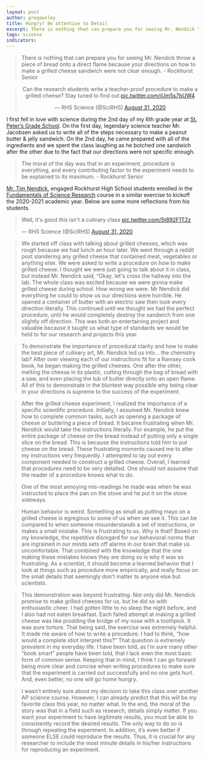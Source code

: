 ```yaml
---
layout: post
author: gregowsley
title: Hungry? Be attentive to Detail
excerpt: There is nothing that can prepare you for seeing Mr. Nendick throw a piece of bread onto a direct flame because your directions on how to make a grilled cheese sandwich were not clear enough. - Rockhurst Senior
tags: science
indicators: 
---
```



<blockquote>There is nothing that can prepare you for seeing Mr. Nendick throw a piece of bread onto a direct flame because your directions on how to make a grilled cheese sandwich were not clear enough. - Rockhurst Senior </blockquote>

<center>
<blockquote class="twitter-tweet"><p lang="en" dir="ltr">Can the research students write a teacher-proof procedure to make a grilled cheese? Stay tuned to find out <a href="https://t.co/iUm5s7bUW4">pic.twitter.com/iUm5s7bUW4</a></p>&mdash; RHS Science (@SciRHS) <a href="https://twitter.com/SciRHS/status/1300442254759342082?ref_src=twsrc%5Etfw">August 31, 2020</a></blockquote> <script async src="https://platform.twitter.com/widgets.js" charset="utf-8"></script>
</center>

I first fell in love with science during the 2nd day of my 6th grade year at [St. Peter’s Grade School](https://stpkc.org/school/). On the first day, legendary science teacher Mr. Jacobsen asked us to write all of the steps necessary to make a peanut butter & jelly sandwich. On the 2nd day, he came prepared with all of the ingredients and we spent the class laughing as he botched one sandwich after the other due to the fact that our directions were not specific enough.

<blockquote>The moral of the day was that in an experiment, procedure is everything, and every contributing factor to the experiment needs to be explained to its maximum. - Rockhurst Senior</blockquote>

[Mr. Tim Nendick](http://steam.rockhursths.edu/team/timothynendick/), engaged Rockhurst High School students enrolled in the [Fundamentals of Science Research](http://steam.rockhursths.edu/2019/08/07/FSR18.html) course in a similar exercise to kickoff the 2020-2021 academic year. Below are some more reflections from his students.

<blockquote class="twitter-tweet"><p lang="en" dir="ltr">Well, it&#39;s good this isn&#39;t a culinary class <a href="https://t.co/5t892F1T2z">pic.twitter.com/5t892F1T2z</a></p>&mdash; RHS Science (@SciRHS) <a href="https://twitter.com/SciRHS/status/1300482684209127424?ref_src=twsrc%5Etfw">August 31, 2020</a></blockquote> <script async src="https://platform.twitter.com/widgets.js" charset="utf-8"></script>

<blockquote>We started off class with talking about grilled cheeses, which was rough because we had lunch an hour later. We went through a reddit post slandering any grilled cheese that contained meat, vegetables or anything else. We were asked to write a procedure on how to make grilled cheese. I thought we were just going to talk about it in class, but instead Mr. Nendick said, “Okay, let's cross the hallway into the lab. The whole class was excited because we were gonna make grilled cheese during school. How wrong we were. Mr Nendick did everything he could to show us our directions were horrible. He opened a container of butter with an electric saw then took every direction literally. This continued until we thought we had the perfect procedure, until he would completely destroy the sandwich from one slightly off direction. This was both an entertaining project and valuable because it taught us what type of standards we would be held to for our research and projects this year.</blockquote>

<blockquote>To demonstrate the importance of procedural clarity and how to make the best piece of culinary art, Mr. Nendick led us into… the chemistry lab? After over viewing each of our instructions fit for a Ramsey cook book, he began making the grilled cheeses. One after the other, melting the cheese in its plastic, cutting through the bag of bread with a saw, and even placing the tub of butter directly onto an open flame. All of this to demonstrate in the bluntest way possible why being clear in your directions is supreme to the success of the experiment.</blockquote>

<blockquote>After the grilled cheese experiment, I realized the importance of a specific scientific procedure. Initially, I assumed Mr. Nendick knew how to complete common tasks, such as opening a package of cheese or buttering a piece of bread. It became frustrating when Mr. Nendick would take the instructions literally. For example, he put the entire package of cheese on the bread instead of putting only a single slice on the bread. This is because the instructions told him to put cheese on the bread. These frustrating moments caused me to alter my instructions very frequently. I attempted to lay out every component needed to construct a grilled cheese. Overall, I learned that procedures need to be very detailed. One should not assume that the reader of a procedure knows what to do. </blockquote>

<blockquote>One of the most annoying mis-readings he made was when he was instructed to place the pan on the stove and he put it on the stove sideways. </blockquote>

<blockquote>Human behavior is weird. Something as small as putting mayo on a grilled cheese is egregious to some of us when we see it. This can be compared to when someone misunderstands a set of instructions, or makes a small mistake. This is frustrating to us. Why is
that? Based on my knowledge, the repetitive disregard for our behavioral norms that are
ingrained in our minds sets off alarms in our brain that make us uncomfortable. That combined
with the knowledge that the one making these mistakes knows they are doing so is why it was
so frustrating. As a scientist, it should become a learned behavior that I look at things such as
procedure more empirically, and really focus on the small details that seemingly don’t matter to
anyone else but scientists. </blockquote>

<blockquote>This demonstration was beyond frustrating. Not only did Mr. Nendick promise to make grilled cheeses for us, but he did so with enthusiastic cheer. I had gotten little to no sleep the night before, and I also had not eaten breakfast. Each failed attempt at making a grilled cheese was like prodding the bridge of my nose with a toothpick. It was pure torture. That being said, the exercise was extremely helpful. It made me aware of how to write a procedure. I had to think, “how would a complete idiot interpret this?” That question is extremely prevalent in my everyday life. I have been told, as I’m sure many other “book smart” people have been told, that I lack even the most basic form of common sense. Keeping that in mind, I think I can go forward being more clear and concise when writing procedures to make sure that the experiment is carried out successfully and no one gets hurt. And, even better, no one will go home hungry.</blockquote>

<blockquote> I wasn’t entirely sure about my decision to take this class over another AP science course. However, I can already predict that this will be my favorite class this year, no matter what.  In the end, the moral of the story was that in a field such as research, details simply matter. If you want your experiment to have legitimate results, you must be able to consistently record the desired results. The only way to do so is through repeating the experiment. In addition, it’s even better if someone ELSE could reproduce the results. Thus, it is crucial for any researcher to include the most minute details in his/her instructions for reproducing an experiment. </blockquote>
